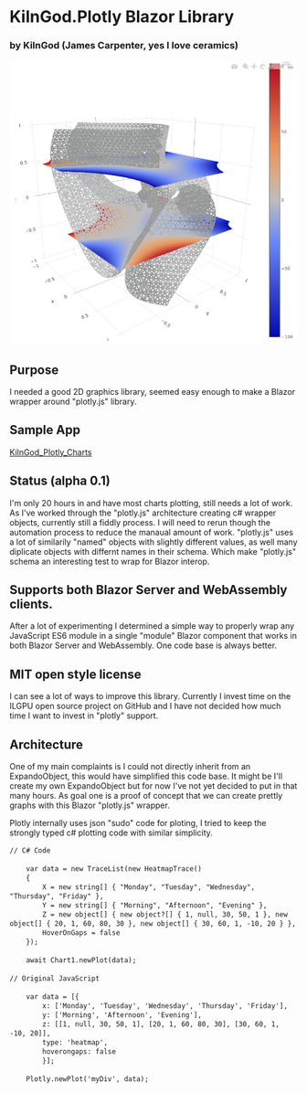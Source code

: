 # KilnGod.Plotly Blazor Library  

### by KilnGod (James Carpenter, yes I love ceramics)

![Alt text](./PlotlyGraph.png?raw=true "3D Chart goes here")

## Purpose
I needed a good 2D graphics library, seemed easy enough to make a Blazor wrapper around "plotly.js" library. 

## Sample App
[KilnGod_Plotly_Charts](https://wonderful-rock-062f91310.1.azurestaticapps.net)

## Status (alpha 0.1)
I'm only 20 hours in and have most charts plotting, still needs a lot of work. As I've worked through the "plotly.js" 
architecture creating c# wrapper objects, currently still a fiddly process. I will need to rerun though the automation 
process to reduce the manaual amount of work. "plotly.js" uses a lot of similarily "named" objects with slightly different
values, as well many diplicate objects with differnt names in their schema. Which make "plotly.js" schema an interesting 
test to wrap for Blazor interop.

## Supports both Blazor Server and WebAssembly clients.
After a lot of experimenting I determined a simple way to properly wrap any JavaScript ES6 module in a single "module" Blazor component 
that works in both Blazor Server and WebAssembly. One code base is always better.

## MIT open style license
I can see a lot of ways to improve this library. Currently I invest time on the ILGPU open source project on GitHub and I have 
not decided how much time I want to invest in "plotly" support.

## Architecture
One of my main complaints is I could not directly inherit from an ExpandoObject, this would have simplified this code base.
It might be I'll create my own ExpandoObject but for now I've not yet decided to put in that many hours. As goal one is a proof of
concept that we can create prettly graphs with this Blazor "plotly.js" wrapper.

Plotly internally uses json "sudo" code for ploting, I tried to keep the strongly typed c# plotting code with similar simplicity. 
```
// C# Code

	var data = new TraceList(new HeatmapTrace()
	{
		X = new string[] { "Monday", "Tuesday", "Wednesday", "Thursday", "Friday" },
		Y = new string[] { "Morning", "Afternoon", "Evening" },
		Z = new object[] { new object?[] { 1, null, 30, 50, 1 }, new object[] { 20, 1, 60, 80, 30 }, new object[] { 30, 60, 1, -10, 20 } },
		HoverOnGaps = false
	});

	await Chart1.newPlot(data);

// Original JavaScript

	var data = [{		
		x: ['Monday', 'Tuesday', 'Wednesday', 'Thursday', 'Friday'],
		y: ['Morning', 'Afternoon', 'Evening'],
		z: [[1, null, 30, 50, 1], [20, 1, 60, 80, 30], [30, 60, 1, -10, 20]],
		type: 'heatmap',
		hoverongaps: false
		}];

	Plotly.newPlot('myDiv', data);

```








